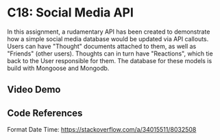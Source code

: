 # C18: Social Media API

In this assignment, a rudamentary API has been created to demonstrate how a simple social media database would be updated via API callouts. Users can have "Thought" documents attached to them, as well as "Friends" (other users). Thoughts can in turn have "Reactions", which tie back to the User responsible for them. The database for these models is build with Mongoose and Mongodb.

## Video Demo



## Code References

Format Date Time: https://stackoverflow.com/a/34015511/8032508
